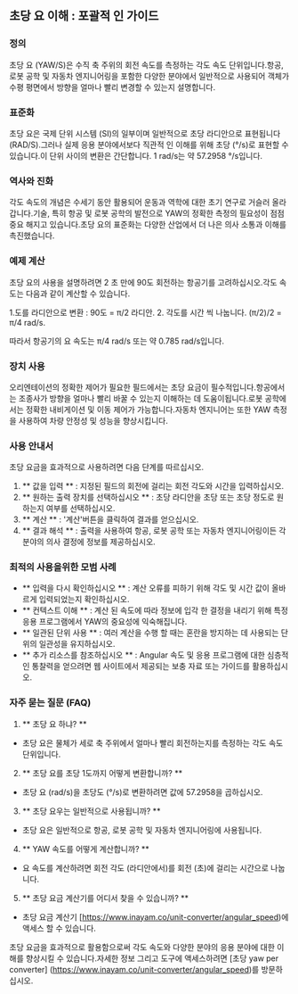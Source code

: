 ## 초당 요 이해 : 포괄적 인 가이드

### 정의
초당 요 (YAW/S)은 수직 축 주위의 회전 속도를 측정하는 각도 속도 단위입니다.항공, 로봇 공학 및 자동차 엔지니어링을 포함한 다양한 분야에서 일반적으로 사용되어 객체가 수평 평면에서 방향을 얼마나 빨리 변경할 수 있는지 설명합니다.

### 표준화
초당 요은 국제 단위 시스템 (SI)의 일부이며 일반적으로 초당 라디안으로 표현됩니다 (RAD/S).그러나 실제 응용 분야에서보다 직관적 인 이해를 위해 초당 (°/s)로 표현할 수 있습니다.이 단위 사이의 변환은 간단합니다. 1 rad/s는 약 57.2958 °/s입니다.

### 역사와 진화
각도 속도의 개념은 수세기 동안 활용되어 운동과 역학에 대한 초기 연구로 거슬러 올라갑니다.기술, 특히 항공 및 로봇 공학의 발전으로 YAW의 정확한 측정의 필요성이 점점 중요 해지고 있습니다.초당 요의 표준화는 다양한 산업에서 더 나은 의사 소통과 이해를 촉진했습니다.

### 예제 계산
초당 요의 사용을 설명하려면 2 초 만에 90도 회전하는 항공기를 고려하십시오.각도 속도는 다음과 같이 계산할 수 있습니다.

1.도를 라디안으로 변환 : 90도 = π/2 라디안.
2. 각도를 시간 씩 나눕니다. (π/2)/2 = π/4 rad/s.

따라서 항공기의 요 속도는 π/4 rad/s 또는 약 0.785 rad/s입니다.

### 장치 사용
오리엔테이션의 정확한 제어가 필요한 필드에서는 초당 요금이 필수적입니다.항공에서는 조종사가 방향을 얼마나 빨리 바꿀 수 있는지 이해하는 데 도움이됩니다.로봇 공학에서는 정확한 내비게이션 및 이동 제어가 가능합니다.자동차 엔지니어는 또한 YAW 측정을 사용하여 차량 안정성 및 성능을 향상시킵니다.

### 사용 안내서
초당 요금을 효과적으로 사용하려면 다음 단계를 따르십시오.

1. ** 값을 입력 ** : 지정된 필드의 회전에 걸리는 회전 각도와 시간을 입력하십시오.
2. ** 원하는 출력 장치를 선택하십시오 ** : 초당 라디안을 초당 또는 초당 정도로 원하는지 여부를 선택하십시오.
3. ** 계산 ** : '계산'버튼을 클릭하여 결과를 얻으십시오.
4. ** 결과 해석 ** : 출력을 사용하여 항공, 로봇 공학 또는 자동차 엔지니어링이든 각 분야의 의사 결정에 정보를 제공하십시오.

### 최적의 사용을위한 모범 사례
- ** 입력을 다시 확인하십시오 ** : 계산 오류를 피하기 위해 각도 및 시간 값이 올바르게 입력되었는지 확인하십시오.
- ** 컨텍스트 이해 ** : 계산 된 속도에 따라 정보에 입각 한 결정을 내리기 위해 특정 응용 프로그램에서 YAW의 중요성에 익숙해집니다.
- ** 일관된 단위 사용 ** : 여러 계산을 수행 할 때는 혼란을 방지하는 데 사용되는 단위의 일관성을 유지하십시오.
- ** 추가 리소스를 참조하십시오 ** : Angular 속도 및 응용 프로그램에 대한 심층적 인 통찰력을 얻으려면 웹 사이트에서 제공되는 보충 자료 또는 가이드를 활용하십시오.

### 자주 묻는 질문 (FAQ)

1. ** 초당 요 하냐? **
- 초당 요은 물체가 세로 축 주위에서 얼마나 빨리 회전하는지를 측정하는 각도 속도 단위입니다.

2. ** 초당 요를 초당 1도까지 어떻게 변환합니까? **
- 초당 요 (rad/s)을 초당도 (°/s)로 변환하려면 값에 57.2958을 곱하십시오.

3. ** 초당 요우는 일반적으로 사용됩니까? **
- 초당 요은 일반적으로 항공, 로봇 공학 및 자동차 엔지니어링에 사용됩니다.

4. ** YAW 속도를 어떻게 계산합니까? **
- 요 속도를 계산하려면 회전 각도 (라디안에서)를 회전 (초)에 걸리는 시간으로 나눕니다.

5. ** 초당 요금 계산기를 어디서 찾을 수 있습니까? **
- 초당 요금 계산기 [https://www.inayam.co/unit-converter/angular_speed)에 액세스 할 수 있습니다.

초당 요금을 효과적으로 활용함으로써 각도 속도와 다양한 분야의 응용 분야에 대한 이해를 향상시킬 수 있습니다.자세한 정보 그리고 도구에 액세스하려면 [초당 yaw per converter] (https://www.inayam.co/unit-converter/angular_speed)를 방문하십시오.